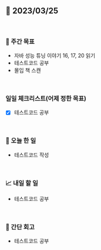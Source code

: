 ## 📅 2023/03/25

<br/>

### 🏹 주간 목표

- 자바 성능 튜닝 이야기 16, 17, 20 읽기
- 테스트코드 공부
- 몰입 책 스캔

<br/>

### 일일 체크리스트(어제 정한 목표)

- [x] 테스트코드 공부

<br/>

### 💯 오늘 한 일

- 테스트코드 작성

<br/>

### 📈 내일 할 일

- 테스트코드 공부

<br/>

### 🧐 간단 회고

- 테스트코드 공부